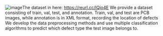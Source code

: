 ![image](https://github.com/HoganLi96/YOLOv8-PCB-Classification/assets/152516830/f3388a96-49eb-41c3-86bf-ece4af64e5f9)The dataset in here: https://reurl.cc/lQjo4E
We provide a dataset consisting of train, val, test, and annotation. Train, val, and test are PCB images, while annotation is in XML format, recording the location of defects
We develop the data preprocessing methods and use multiple classification algorithms to predict which defect type the test image belongs to.
